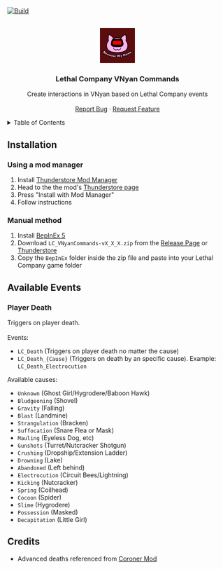 [![Build](https://github.com/jorgev259/LC_VNyanCommands/actions/workflows/main.yml/badge.svg)](https://github.com/jorgev259/LC_VNyanCommands/actions/workflows/main.yml)

<br />
<div align="center">
  <a href="https://github.com/jorgev259/LC_VNyanCommands">
    <img src="Assets/icon.png" alt="Logo" width="80" height="80">
  </a>

  <h3 align="center">Lethal Company VNyan Commands</h3>

  <p align="center">
    Create interactions in VNyan based on Lethal Company events
    <br />
    <br />
    <a href="https://github.com/jorgev259/LC_VNyanCommands/issues">Report Bug</a>
    ·
    <a href="https://github.com/jorgev259/LC_VNyanCommands/issues">Request Feature</a>
  </p>
</div>

<details>
  <summary>Table of Contents</summary>
  <ol>
    <li>
      <a href="#installation">Installation</a>
      <ul>
        <li><a href="#using-a-mod-manager">Preferred Method: Using a mod manager</a></li>
        <li><a href="#manual-method">Manual Method</a></li>
      </ul>
    </li>
    <li><a href="#events">Available Events</a></li>
    <li>
    <a href="#usage">Configuring VNyan</a>
      <ul>
        <li><a href="#configure-premade">Using premade graphs</a></li>
        <li><a href="#configure-manual">Creating graph from scratch</a></li>
      </ul>
    </li>
    <li><a href="#contributing">Advanced Configuration</a></li>
    <li><a href="#contact">Contact</a></li>
    <li><a href="#credits">Credits</a></li>
    <li><a href="#license">License</a></li>
  </ol>
</details>

## Installation

### Using a mod manager

1. Install [Thunderstore Mod Manager](https://www.overwolf.com/oneapp/Thunderstore-Thunderstore_Mod_Manager)
2. Head to the the mod's [Thunderstore page](https://thunderstore.io/c/lethal-company/p/thechitoteam/SpectatorCameraConfig/)
3. Press "Install with Mod Manager"
4. Follow instructions

### Manual method

1. Install [BepInEx 5](https://docs.bepinex.dev/articles/user_guide/installation/index.html)
2. Download `LC_VNyanCommands-vX_X_X.zip` from the [Release Page](https://github.com/jorgev259/LC_VNyanCommands/releases/tag/v1.0.0) or [Thunderstore](https://thunderstore.io/c/lethal-company/p/thechitoteam/SpectatorCameraConfig/)
3. Copy the `BepInEx` folder inside the zip file and paste into your Lethal Company game folder

## Available Events

### Player Death

Triggers on player death.
<br />
<br />
Events:

- `LC_Death` (Triggers on player death no matter the cause)
- `LC_Death_{Cause}` (Triggers on death by an specific cause). Example: `LC_Death_Electrocution`

Available causes:

- `Unknown` (Ghost Girl/Hygrodere/Baboon Hawk)
- `Bludgeoning` (Shovel)
- `Gravity` (Falling)
- `Blast` (Landmine)
- `Strangulation` (Bracken)
- `Suffocation` (Snare Flea or Mask)
- `Mauling` (Eyeless Dog, etc)
- `Gunshots` (Turret/Nutcracker Shotgun)
- `Crushing` (Dropship/Extension Ladder)
- `Drowning` (Lake)
- `Abandoned` (Left behind)
- `Electrocution` (Circuit Bees/Lightning)
- `Kicking` (Nutcracker)
- `Spring` (Coilhead)
- `Cocoon` (Spider)
- `Slime` (Hygrodere)
- `Possession` (Masked)
- `Decapitation` (Little Girl)

## Credits

- Advanced deaths referenced from [Coroner Mod](https://github.com/EliteMasterEric/Coroner)
